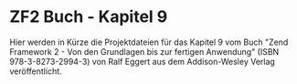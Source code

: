 ZF2 Buch - Kapitel 9
=====================

Hier werden in Kürze die Projektdateien für das Kapitel 9 vom Buch
"Zend Framework 2 - Von den Grundlagen bis zur fertigen Anwendung"
(ISBN 978-3-8273-2994-3) von Ralf Eggert aus dem Addison-Wesley 
Verlag veröffentlicht. 
